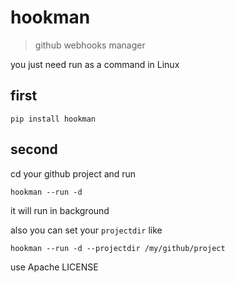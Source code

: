 # hookman

> github webhooks manager

you just need run as a command in Linux

## first

    pip install hookman

## second
cd your github project and run 

    hookman --run -d
    
it will run in background

also you can set your `projectdir` like

    hookman --run -d --projectdir /my/github/project



use Apache LICENSE  